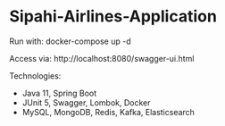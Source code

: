 # Sipahi-Airlines-Application

Run with:
docker-compose up -d

Access via:
http://localhost:8080/swagger-ui.html

Technologies:
- Java 11, Spring Boot
- JUnit 5, Swagger, Lombok, Docker
- MySQL, MongoDB, Redis, Kafka, Elasticsearch
